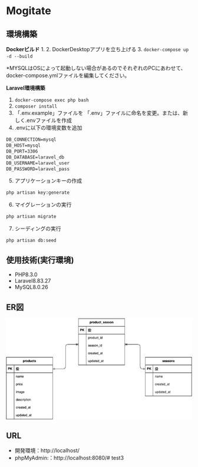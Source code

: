 # Mogitate

## 環境構築
**Dockerビルド**
1.
2. DockerDesktopアプリを立ち上げる
3. `docker-compose up -d --build`

*MYSQLはOSによって起動しない場合があるのでそれぞれのPCにあわせて、docker-compose.ymlファイルを編集してください。

**Laravel環境構築**
1. `docker-compose exec php bash`
2. `composer install`
3. 「.env.example」ファイルを 「.env」ファイルに命名を変更。または、新しく.envファイルを作成
4. .envに以下の環境変数を追加
``` text
DB_CONNECTION=mysql
DB_HOST=mysql
DB_PORT=3306
DB_DATABASE=laravel_db
DB_USERNAME=laravel_user
DB_PASSWORD=laravel_pass
```
5. アプリケーションキーの作成
``` bash
php artisan key:generate
```

6. マイグレーションの実行
``` bash
php artisan migrate
```

7. シーディングの実行
``` bash
php artisan db:seed
```

## 使用技術(実行環境)
- PHP8.3.0
- Laravel8.83.27
- MySQL8.0.26

## ER図
![alt](er.png)

## URL
- 開発環境：http://localhost/
- phpMyAdmin:：http://localhost:8080/# test3

